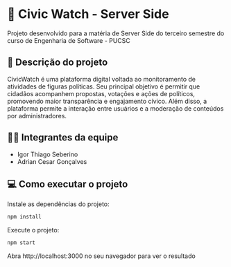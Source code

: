 # 🧠 Civic Watch - Server Side

Projeto desenvolvido para a matéria de Server Side do terceiro semestre do curso de Engenharia de Software - PUCSC

## 📌 Descrição do projeto

CivicWatch é uma plataforma digital voltada ao monitoramento de atividades de figuras políticas. Seu principal objetivo é permitir que cidadãos acompanhem propostas, votações e ações de políticos, promovendo maior transparência e engajamento cívico. Além disso, a plataforma permite a interação entre usuários e a moderação de conteúdos por administradores.

## 👨‍💻 Integrantes da equipe

- Igor Thiago Seberino
- Adrian Cesar Gonçalves

## 💻 Como executar o projeto

Instale as dependências do projeto:

```bash
npm install
```

Execute o projeto:

```bash
npm start
```

Abra http://localhost:3000 no seu navegador para ver o resultado
